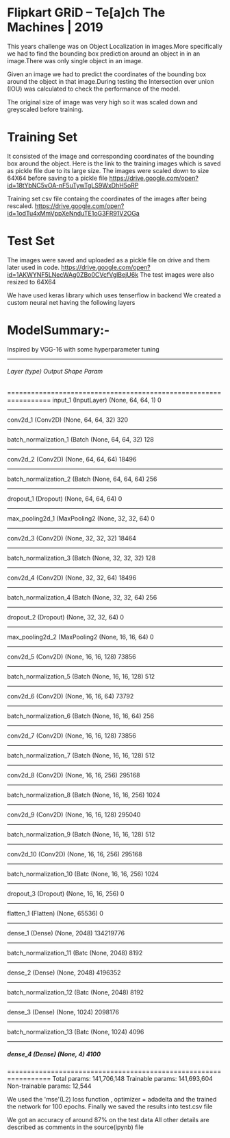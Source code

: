 # Flipkart GRiD – Te[a]ch The Machines | 2019

This years challenge was on Object Localization in images.More specifically we had to find the bounding box prediction around an object in  in an image.There was only single object in an image.

Given an image we had to predict the coordinates of the bounding box around the object in that image.During testing the Intersection over union (IOU) was calculated to check the performance of the model.

The original size of image was very high so it was scaled down and greyscaled before training.

# Training Set
It consisted of the image and corresponding coordinates of the bounding box around the object.
Here is the link to the training images which is saved as pickle file due to its large size.
The images were scaled down to size 64X64 before saving to a pickle file
https://drive.google.com/open?id=18tYbNC5vOA-nF5uTywTgLS9WxDhH5oRP

Training set csv file containg the coordinates of the images after being rescaled.
https://drive.google.com/open?id=1odTu4xMmVppXeNnduTE1oG3FR91V2OGa



# Test Set
The images were saved and uploaded as a pickle file on drive and them later used in code. 
https://drive.google.com/open?id=1AKWYNF5LNecWAg0ZBo0CVcfVglBejU6k
The test images were also resized to 64X64


We have used keras library which uses tenserflow in backend
We created a custom neural net having the following layers

# ModelSummary:-


Inspired by VGG-16 with some hyperparameter tuning

_________________________________________________________________
###### Layer (type)                 Output Shape              Param    
=================================================================
input_1 (InputLayer)         (None, 64, 64, 1)         0         
_________________________________________________________________
conv2d_1 (Conv2D)            (None, 64, 64, 32)        320       
_________________________________________________________________
batch_normalization_1 (Batch (None, 64, 64, 32)        128       
_________________________________________________________________
conv2d_2 (Conv2D)            (None, 64, 64, 64)        18496     
_________________________________________________________________
batch_normalization_2 (Batch (None, 64, 64, 64)        256       
_________________________________________________________________
dropout_1 (Dropout)          (None, 64, 64, 64)        0         
_________________________________________________________________
max_pooling2d_1 (MaxPooling2 (None, 32, 32, 64)        0         
_________________________________________________________________
conv2d_3 (Conv2D)            (None, 32, 32, 32)        18464     
_________________________________________________________________
batch_normalization_3 (Batch (None, 32, 32, 32)        128       
_________________________________________________________________
conv2d_4 (Conv2D)            (None, 32, 32, 64)        18496     
_________________________________________________________________
batch_normalization_4 (Batch (None, 32, 32, 64)        256       
_________________________________________________________________
dropout_2 (Dropout)          (None, 32, 32, 64)        0         
_________________________________________________________________
max_pooling2d_2 (MaxPooling2 (None, 16, 16, 64)        0         
_________________________________________________________________
conv2d_5 (Conv2D)            (None, 16, 16, 128)       73856     
_________________________________________________________________
batch_normalization_5 (Batch (None, 16, 16, 128)       512       
_________________________________________________________________
conv2d_6 (Conv2D)            (None, 16, 16, 64)        73792     
_________________________________________________________________
batch_normalization_6 (Batch (None, 16, 16, 64)        256       
_________________________________________________________________
conv2d_7 (Conv2D)            (None, 16, 16, 128)       73856     
_________________________________________________________________
batch_normalization_7 (Batch (None, 16, 16, 128)       512       
_________________________________________________________________
conv2d_8 (Conv2D)            (None, 16, 16, 256)       295168    
_________________________________________________________________
batch_normalization_8 (Batch (None, 16, 16, 256)       1024      
_________________________________________________________________
conv2d_9 (Conv2D)            (None, 16, 16, 128)       295040    
_________________________________________________________________
batch_normalization_9 (Batch (None, 16, 16, 128)       512       
_________________________________________________________________
conv2d_10 (Conv2D)           (None, 16, 16, 256)       295168    
_________________________________________________________________
batch_normalization_10 (Batc (None, 16, 16, 256)       1024      
_________________________________________________________________
dropout_3 (Dropout)          (None, 16, 16, 256)       0         
_________________________________________________________________
flatten_1 (Flatten)          (None, 65536)             0         
_________________________________________________________________
dense_1 (Dense)              (None, 2048)              134219776 
_________________________________________________________________
batch_normalization_11 (Batc (None, 2048)              8192      
_________________________________________________________________
dense_2 (Dense)              (None, 2048)              4196352   
_________________________________________________________________
batch_normalization_12 (Batc (None, 2048)              8192      
_________________________________________________________________
dense_3 (Dense)              (None, 1024)              2098176   
_________________________________________________________________
batch_normalization_13 (Batc (None, 1024)              4096      
_________________________________________________________________
##### dense_4 (Dense)              (None, 4)                 4100      
=================================================================
Total params: 141,706,148
Trainable params: 141,693,604
Non-trainable params: 12,544

We used the 'mse'(L2) loss function , optimizer = adadelta and the trained the network for 100 epochs.
Finally we saved the results into test.csv file

We got an accuracy of around 87% on the test data
All other details are described as comments in the source(ipynb) file

